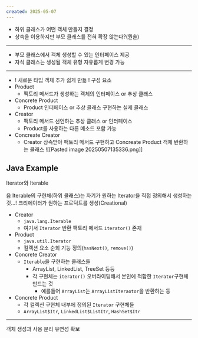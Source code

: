 ```yaml
---
created: 2025-05-07
---
```

- 하위 클래스가 어떤 객체 만들지 결정
- 상속을 이용하지만 부모 클래스를 전혀 확장 않는다?(뭔솔)
---
- 부모 클래스에서 객체 생성할 수 있는 인터페이스 제공
- 자식 클래스는 생성될 객체 유형 자유롭게 변경 가능
---
- ! 새로운 타입 객체 추가 쉽게 만듦 !
 구성 요소
 - Product
	 - 팩토리 메서드가 생성하는 객체의 인터페이스 or 추상 클래스
 - Concrete Product
	 - Product 인터페이스 or 추상 클래스 구현하는 실제 클래스
 - Creator
	 - 팩토리 메서드 선언하는 추상 클래스 or 인터페이스
	 - Product를 사용하는 다른 메소드 포함 가능
 - Concreate Creator
	 - Creator 상속받아 팩토리 메서드 구현하고 Concreate Product 객체 반환하는 클래스
![[Pasted image 20250507135336.png]]
## Java Example
Iterator와 Iterable

음 Iterable의 구현체(하위 클래스)는 자기가 원하는 Iterator을 직접 정의해서 생성하는 것...!
크리에이터가 원하는 프로덕트를 생성(Creational)
- Creator
	- `java.lang.Iterable`
	- 여기서 `Iterator` 반환 팩토리 메서드 `iterator()` 존재
- Product
	- `java.util.Iterator`
	- 컬렉션 요소 순회 기능 정의(`hasNext()`, `remove()`)
- Concrete Creator
	- `Iterable`을 구현하는 클래스들
		- ArrayList, LinkedList, TreeSet 등등
		- 각 구현체는 `iterator()` 오버라이딩해서 본인에 적합한 `Iterator`구현체 만드는 것
			- 예를들어 `ArrayList`는 `ArrayListIteraotor`을 반환하는 등
- Concrete Product
	- 각 컬렉션 구현체 내부에 정의된 `Iterator` 구현체들
	- `ArrayList$Itr`, `LinkedList$ListItr`, `HashSet$Itr`
---
객체 생성과 사용 분리 유연성 확보